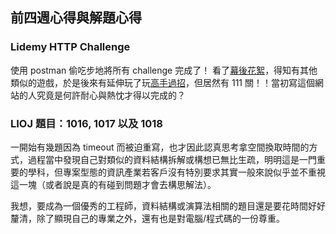 ## 前四週心得與解題心得


### Lidemy HTTP Challenge

使用 postman 偷吃步地將所有 challenge 完成了！
看了[幕後花絮](https://blog.huli.tw/2019/05/18/lidemy-http-challenge/)，得知有其他類似的遊戲，於是後來有延伸玩了玩[高手過招](https://www.csie.ntu.edu.tw/~b94102/game/game.htm)，但居然有 111 關！！當初寫這個網站的人究竟是何許耐心與熱忱才得以完成的？

### LIOJ 題目：1016, 1017 以及 1018

一開始有幾題因為 timeout 而被迫重寫，也才因此認真思考拿空間換取時間的方式，過程當中發現自己對類似的資料結構拆解或構想已無比生疏，明明這是一門重要的學科，但專案型態的資訊產業若客戶沒有特別要求其實一般來說似乎並不重視這一塊（或者說是真的有碰到問題才會去構思解法）。

我想，要成為一個優秀的工程師，資料結構或演算法相關的題目還是要花時間好好釐清，除了顯現自己的專業之外，還有也是對電腦/程式碼的一份尊重。